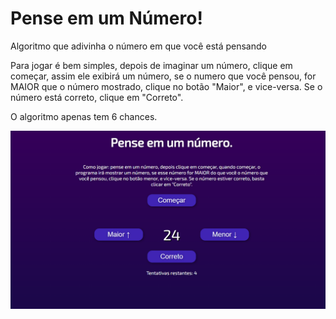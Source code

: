 # Pense em um Número!
Algoritmo que adivinha o número em que você está pensando

Para jogar é bem simples, depois de imaginar um número, clique em começar, assim ele exibirá um número, se o numero que você pensou, for MAIOR que o número mostrado, clique no botão "Maior", e vice-versa. Se o número está correto, clique em "Correto".

O algoritmo apenas tem 6 chances.

<img src="./preview.png">